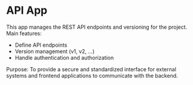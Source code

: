 # API App

This app manages the REST API endpoints and versioning for the project. Main features:
- Define API endpoints
- Version management (v1, v2, ...)
- Handle authentication and authorization

Purpose: To provide a secure and standardized interface for external systems and frontend applications to communicate with the backend.
